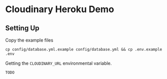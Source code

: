# Cloudinary Heroku Demo

## Setting Up

Copy the example files

    cp config/database.yml.example config/database.yml && cp .env.example .env

Getting the `CLOUDINARY_URL` environmental variable.

    TODO
